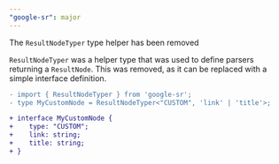 ```yaml
---
"google-sr": major
---
```


The `ResultNodeTyper` type helper has been removed

`ResultNodeTyper` was a helper type that was used to define parsers returning a `ResultNode`. This was removed, as it can be replaced with a simple interface definition.

```diff
- import { ResultNodeTyper } from 'google-sr';
- type MyCustomNode = ResultNodeTyper<"CUSTOM", 'link' | 'title'>;

+ interface MyCustomNode {
+    type: "CUSTOM";
+    link: string;
+    title: string;
+ }
```
